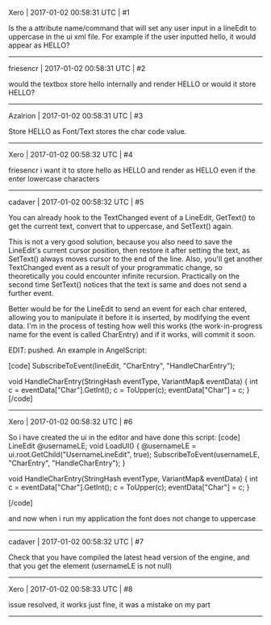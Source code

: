 Xero | 2017-01-02 00:58:31 UTC | #1

Is the a attribute name/command that will set any user input in a lineEdit to uppercase in the ui xml file. For example if the user inputted hello, it would appear as HELLO?

-------------------------

friesencr | 2017-01-02 00:58:31 UTC | #2

would the textbox store hello internally and render HELLO or would it store HELLO?

-------------------------

Azalrion | 2017-01-02 00:58:31 UTC | #3

Store HELLO as Font/Text stores the char code value.

-------------------------

Xero | 2017-01-02 00:58:32 UTC | #4

friesencr i want it to store hello as HELLO and render as HELLO even if the enter lowercase characters

-------------------------

cadaver | 2017-01-02 00:58:32 UTC | #5

You can already hook to the TextChanged event of a LineEdit, GetText() to get the current text, convert that to uppercase, and SetText() again.

This is not a very good solution, because you also need to save the LineEdit's current cursor position, then restore it after setting the text, as SetText() always moves cursor to the end of the line. Also, you'll get another TextChanged event as a result of your programmatic change, so theoretically you could encounter infinite recursion. Practically on the second time SetText() notices that the text is same and does not send a further event.

Better would be for the LineEdit to send an event for each char entered, allowing you to manipulate it before it is inserted, by modifying the event data. I'm in the process of testing how well this works (the work-in-progress name for the event is called CharEntry) and if it works, will commit it soon.

EDIT: pushed. An example in AngelScript:

[code]
SubscribeToEvent(lineEdit, "CharEntry", "HandleCharEntry");

void HandleCharEntry(StringHash eventType, VariantMap& eventData)
{
    int c = eventData["Char"].GetInt();
    c = ToUpper(c);
    eventData["Char"] = c;
}
[/code]

-------------------------

Xero | 2017-01-02 00:58:32 UTC | #6

So i have created the ui in the editor and have done this script:
[code]
LineEdit @usernameLE;
void LoadUI()
{
@usernameLE = ui.root.GetChild("UsernameLineEdit", true);
SubscribeToEvent(usernameLE, "CharEntry", "HandleCharEntry");
}

void HandleCharEntry(StringHash eventType, VariantMap& eventData)
	{
		int c = eventData["Char"].GetInt();
		c = ToUpper(c);
		eventData["Char"] = c;
	}
	
[/code]

and now when i run my application the font does not change to uppercase

-------------------------

cadaver | 2017-01-02 00:58:32 UTC | #7

Check that you have compiled the latest head version of the engine, and that you get the element (usernameLE is not null)

-------------------------

Xero | 2017-01-02 00:58:33 UTC | #8

issue resolved, it works just fine, it was a mistake on my part

-------------------------

